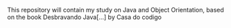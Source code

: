 This repository will contain my study on Java and Object Orientation, based on the book Desbravando Java[...] by Casa do codigo
